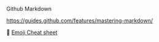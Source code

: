 Github Markdown

https://guides.github.com/features/mastering-markdown/

:punch: [Emoji Cheat sheet](https://www.webfx.com/tools/emoji-cheat-sheet/)